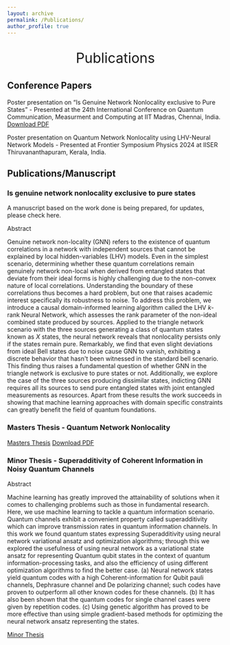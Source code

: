 ```yaml
---
layout: archive
permalink: /Publications/
author_profile: true
---
```


<p style="text-align:center;font-size: 32px;">Publications</p>


## Conference Papers

Poster presentation on “Is Genuine Network Nonlocality exclusive to Pure States” - Presented at the 24th International Conference on Quantum Communication, Measurment and Computing at IIT Madras, Chennai, India. [Download PDF](/files/QNN_QCMC_Poster.pdf) 

Poster presentation on Quantum Network Nonlocality using LHV-Neural Network Models - Presented at Frontier Symposium Physics 2024 at IISER Thiruvananthapuram, Kerala, India.

## Publications/Manuscript

### Is genuine network nonlocality exclusive to pure states

A manuscript based on the work done is being prepared, for updates, please check here.

Abstract

Genuine network non-locality (GNN) refers to the existence of quantum correlations in a network with independent sources that cannot be explained by local hidden-variables (LHV) models. Even in the simplest scenario, determining whether these quantum correlations remain genuinely network non-local when derived from entangled states that deviate from their ideal forms is highly challenging due to the non-convex nature of local correlations. Understanding the boundary of these correlations thus becomes a hard problem, but one that raises academic interest specifically its robustness to noise. To address this problem, we introduce a causal domain-informed learning algorithm called the LHV $k$-rank Neural Network, which assesses the rank parameter of the non-ideal combined state produced by sources. Applied to the triangle network scenario with the three sources generating a class of quantum states known as $X$ states, the neural network reveals that nonlocality persists only if the states remain pure. Remarkably, we find that even slight deviations from ideal Bell states due to noise cause GNN to vanish, exhibiting a discrete behavior that hasn't been witnessed in the standard bell scenario. This finding thus raises a fundamental question of whether GNN in the triangle network is exclusive to pure states or not. Additionally, we explore the case of the three sources producing dissimilar states, indicting GNN requires all its sources to send pure entangled states with joint entangled measurements as resources. Apart from these results the work succeeds in showing that machine learning approaches with domain specific constraints can greatly benefit the field of quantum foundations.

### Masters Thesis - Quantum Network Nonlocality

[Masters Thesis](/files/MastersThesis.md) 
[Download PDF](/files/Master's%20Thesis.pdf)

### Minor Thesis - Superadditivity of Coherent Information in Noisy Quantum Channels

Abstract

 Machine learning has greatly improved the attainability of solutions when it comes to challenging problems such as those in fundamental research. Here, we use machine learning to tackle a quantum information scenario. Quantum channels exhibit a convenient property called superadditivity which can improve transmission rates in quantum information channels. In this work we found quantum states expressing Superadditivity using neural network variational ansatz and optimization algorithms; through this we explored the usefulness of using neural network as a variational state ansatz for representing Quantum qubit states in the context of quantum information-processing tasks, and also the efficiency of using different optimization algorithms to find the better case. (a) Neural network states yield quantum codes with a high Coherent-information for Qubit pauli channels, Dephrasure channel and De polarizing channel; such codes have proven to outperform all other known codes for these channels. (b) It has also been shown that the quantum codes for single channel cases were given by repetition codes. (c) Using genetic algorithm has proved to be more effective than using simple gradient-based methods for optimizing the neural network ansatz representing the states.

[Minor Thesis](/files/MinorThesis.md) 

